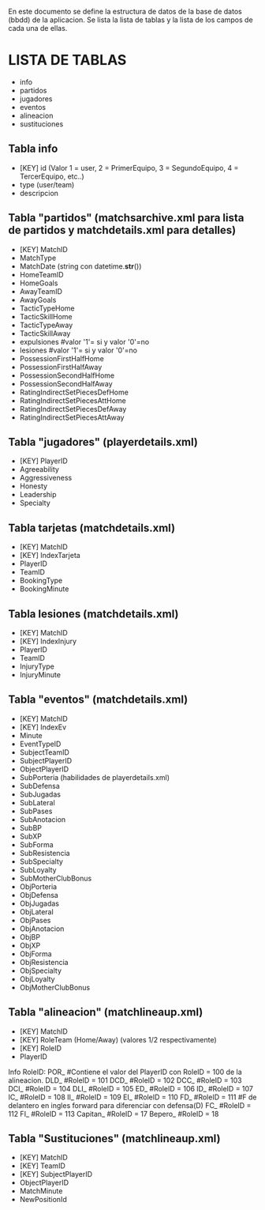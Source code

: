 En este documento se define la estructura de datos de la base de datos (bbdd) de la aplicacion.
Se lista la lista de tablas y la lista de los campos de cada una de ellas.

# LISTA DE TABLAS
- info
- partidos
- jugadores
- eventos
- alineacion
- sustituciones

## Tabla info
- [KEY] id (Valor 1 = user, 2 = PrimerEquipo, 3 = SegundoEquipo, 4 = TercerEquipo, etc..)
- type (user/team)
- descripcion

## Tabla "partidos" (matchsarchive.xml para lista de partidos y matchdetails.xml para detalles)
- [KEY] MatchID
- MatchType
- MatchDate (string con datetime.__str__())
- HomeTeamID
- HomeGoals
- AwayTeamID
- AwayGoals
- TacticTypeHome
- TacticSkillHome
- TacticTypeAway
- TacticSkillAway
- expulsiones #valor '1'= si y valor '0'=no
- lesiones #valor '1'= si y valor '0'=no
- PossessionFirstHalfHome
- PossessionFirstHalfAway
- PossessionSecondHalfHome
- PossessionSecondHalfAway
- RatingIndirectSetPiecesDefHome
- RatingIndirectSetPiecesAttHome
- RatingIndirectSetPiecesDefAway
- RatingIndirectSetPiecesAttAway

## Tabla "jugadores" (playerdetails.xml)
- [KEY] PlayerID
- Agreeability
- Aggressiveness
- Honesty
- Leadership
- Specialty

## Tabla tarjetas (matchdetails.xml)
- [KEY] MatchID
- [KEY] IndexTarjeta
- PlayerID
- TeamID
- BookingType
- BookingMinute

## Tabla lesiones (matchdetails.xml)
- [KEY] MatchID
- [KEY] IndexInjury
- PlayerID
- TeamID
- InjuryType
- InjuryMinute

## Tabla "eventos" (matchdetails.xml)
- [KEY] MatchID
- [KEY] IndexEv
- Minute
- EventTypeID
- SubjectTeamID
- SubjectPlayerID
- ObjectPlayerID
- SubPorteria (habilidades de playerdetails.xml)
- SubDefensa
- SubJugadas
- SubLateral
- SubPases
- SubAnotacion
- SubBP
- SubXP
- SubForma
- SubResistencia
- SubSpecialty
- SubLoyalty
- SubMotherClubBonus
- ObjPorteria
- ObjDefensa
- ObjJugadas
- ObjLateral
- ObjPases
- ObjAnotacion
- ObjBP
- ObjXP
- ObjForma
- ObjResistencia
- ObjSpecialty
- ObjLoyalty
- ObjMotherClubBonus

## Tabla "alineacion" (matchlineaup.xml)
- [KEY] MatchID
- [KEY] RoleTeam (Home/Away) (valores 1/2 respectivamente)
- [KEY] RoleID
- PlayerID

Info RoleID:
    POR_ #Contiene el valor del PlayerID con RoleID = 100 de la alineacion.
    DLD_ #RoleID = 101
    DCD_ #RoleID = 102
    DCC_ #RoleID = 103
    DCI_ #RoleID = 104
    DLI_ #RoleID = 105
    ED_ #RoleID = 106
    ID_ #RoleID = 107
    IC_ #RoleID = 108
    II_ #RoleID = 109
    EI_ #RoleID = 110
    FD_ #RoleID = 111 #F de delantero en ingles forward para diferenciar con defensa(D)
    FC_ #RoleID = 112
    FI_ #RoleID = 113
    Capitan_ #RoleID = 17
    Bepero_ #RoleID = 18

## Tabla "Sustituciones" (matchlineaup.xml)
- [KEY] MatchID
- [KEY] TeamID
- [KEY] SubjectPlayerID
- ObjectPlayerID
- MatchMinute
- NewPositionId

